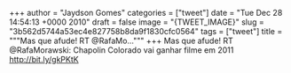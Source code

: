 
+++
author = "Jaydson Gomes"
categories = ["tweet"]
date = "Tue Dec 28 14:54:13 +0000 2010"
draft = false
image = "{TWEET_IMAGE}"
slug = "3b562d5744a53ec4e827758b8da9f1830cfc0564"
tags = ["tweet"]
title = """Mas que afude! RT @RafaMo..."""
+++
Mas que afude! RT @RafaMorawski: Chapolin Colorado vai ganhar filme em 2011 http://bit.ly/gkPKtK
